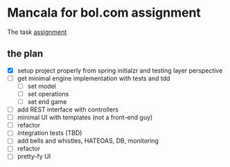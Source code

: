 # Mancala for bol.com assignment 

The task [assignment](./TechAssignment_2020.pdf)

## the plan

* [x] setup project properly from spring initialzr and testing layer perspective
* [ ] get minimal engine implementation with tests and tdd
    * [ ] set model
    * [ ] set operations
    * [ ] set end game
* [ ] add REST interface with controllers
* [ ] minimal UI with templates (not a front-end guy)
* [ ] refactor
* [ ] integration tests (TBD)
* [ ] add bells and whistles, HATEOAS, DB, monitoring
* [ ] refactor
* [ ] pretty-fy UI
